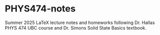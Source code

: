 ﻿# PHYS474-notes
Summer 2025 LaTeX lecture notes and homeworks following Dr. Hallas PHYS 474 UBC course and Dr. Simons Solid State Basics textbook.

